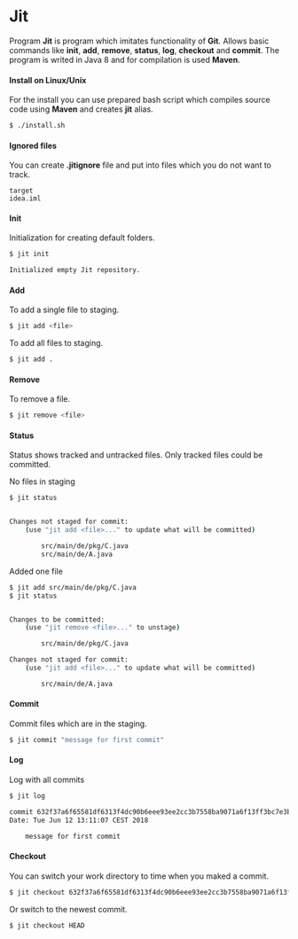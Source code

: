 # Jit
Program **Jit** is program which imitates functionality of **Git**. Allows basic commands like **init**, **add**, **remove**, **status**, **log**, **checkout** and **commit**.
The program is writed in Java 8 and for compilation is used **Maven**.

#### Install on Linux/Unix
For the install you can use prepared bash script which compiles source code using **Maven** and creates **jit** alias.
````bash
$ ./install.sh
````
#### Ignored files
You can create **.jitignore** file and put into files which you do not want to track.
````git exclude
target
idea.iml
````


#### Init
Initialization for creating default folders.
````bash
$ jit init

Initialized empty Jit repository.
````

#### Add
To add a single file to staging.
````bash
$ jit add <file>
````

To add all files to staging.
````bash
$ jit add .
````

#### Remove
To remove a file.
````bash
$ jit remove <file>
````

#### Status
Status shows tracked and untracked files. Only tracked files could be committed.

No files in staging
````bash
$ jit status


Changes not staged for commit:
	(use "jit add <file>..." to update what will be committed)

		src/main/de/pkg/C.java
		src/main/de/A.java

````
Added one file

````bash
$ jit add src/main/de/pkg/C.java
$ jit status


Changes to be committed:
	(use "jit remove <file>..." to unstage)

		src/main/de/pkg/C.java

Changes not staged for commit:
	(use "jit add <file>..." to update what will be committed)

		src/main/de/A.java
````

#### Commit
Commit files which are in the staging.
````bash
$ jit commit "message for first commit"
````

#### Log
Log with all commits
````bash
$ jit log

commit 632f37a6f65581df6313f4dc90b6eee93ee2cc3b7558ba9071a6f13ff3bc7e3b
Date: Tue Jun 12 13:11:07 CEST 2018

	message for first commit
````


#### Checkout
You can switch your work directory to time when you maked a commit.
````bash
$ jit checkout 632f37a6f65581df6313f4dc90b6eee93ee2cc3b7558ba9071a6f13ff3bc7e3b

````

Or switch to the newest commit.
````bash
$ jit checkout HEAD

````